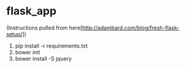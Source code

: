 flask_app
=========
(Instructions pulled from here[http://adambard.com/blog/fresh-flask-setup/])
1. pip install -r requirements.txt
2. bower init
3. bower install -S jquery

